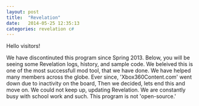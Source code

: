 ```yaml
---
layout: post
title:  "Revelation"
date:   2014-05-25 12:35:13
categories: revelation c#
---
```


Hello visitors!

We have discontinuted this program since Spring 2013. Below, you will be seeing some Revelation logs, history, and sample code. We beleived this is one of the most successfull mod tool, that we have done. We have helped many members across the globe. Ever since, 'Xbox360Content.com' went down due to inactivity on the board, Then we decided, lets end this and move on. We could not keep up, updating Revelation. We are constantly busy with school work and such. This program is not 'open-source.'
